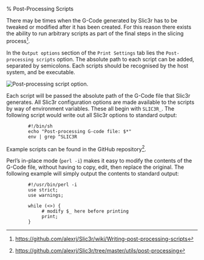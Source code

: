 % Post-Processing Scripts

There may be times when the G-Code generated by Slic3r has to be tweaked
or modified after it has been created. For this reason there exists the
ability to run arbitrary scripts as part of the final steps in the
slicing process[^1].

In the `Output options` section of the `Print Settings` tab lies the
`Post-processing scripts` option. The absolute path to each script can
be added, separated by semicolons. Each scripts should be recognised by
the host system, and be executable.

 ![Post-processing script
option.](images/post_processing_scripts/post_processing_scripts_options.png "fig:")


Each script will be passed the absolute path of the G-Code file that
Slic3r generates. All Slic3r configuration options are made available to
the scripts by way of environment variables. These all begin with
`SLIC3R_`. The following script would write out all Slic3r options to
standard output:



            #!/bin/sh
            echo "Post-processing G-code file: $*"
            env | grep ^SLIC3R



Example scripts can be found in the GitHub repository[^2].

Perl’s in-place mode (`perl -i`) makes it easy to modify the contents of
the G-Code file, without having to copy, edit, then replace the
original. The following example will simply output the contents to
standard output:



            #!/usr/bin/perl -i
            use strict;
            use warnings;

            while (<>) {
                 # modify $_ here before printing
                 print;
            }



[^1]: <https://github.com/alexrj/Slic3r/wiki/Writing-post-processing-scripts>

[^2]: <https://github.com/alexrj/Slic3r/tree/master/utils/post-processing>
